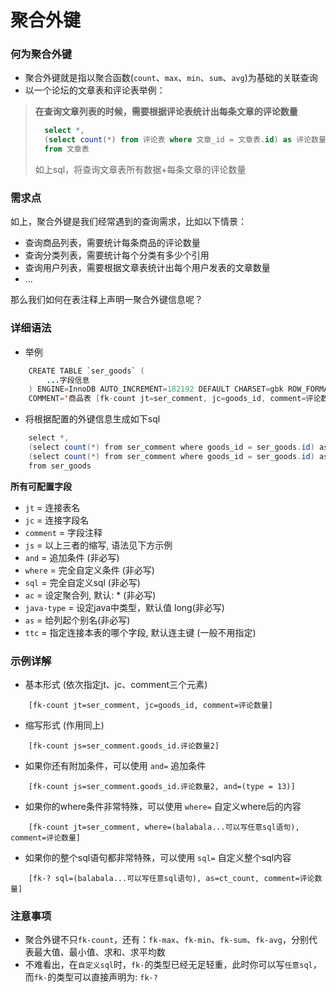 # 聚合外键


### 何为聚合外键
- 聚合外键就是指以聚合函数(`count`、`max`、`min`、`sum`、`avg`)为基础的关联查询 
- 以一个论坛的文章表和评论表举例：
> **在查询文章列表的时候，需要根据评论表统计出每条文章的评论数量**
> ``` sql
> 	select *,
> 	(select count(*) from 评论表 where 文章_id = 文章表.id) as 评论数量 
> 	from 文章表
> ```
> 如上sql，将查询文章表所有数据+每条文章的评论数量


### 需求点
如上，聚合外键是我们经常遇到的查询需求，比如以下情景：

- 查询商品列表，需要统计每条商品的评论数量
- 查询分类列表，需要统计每个分类有多少个引用
- 查询用户列表，需要根据文章表统计出每个用户发表的文章数量
- ... 

那么我们如何在表注释上声明一聚合外键信息呢？


### 详细语法 

- 举例
``` java
	CREATE TABLE `ser_goods` (
		...字段信息 
	) ENGINE=InnoDB AUTO_INCREMENT=182192 DEFAULT CHARSET=gbk ROW_FORMAT=COMPACT 
	COMMENT='商品表 [fk-count jt=ser_comment, jc=goods_id, comment=评论数量] [fk-count js=ser_comment.goods_id.评论数量2]';
```
- 将根据配置的外键信息生成如下sql 
``` java
	select *, 
	(select count(*) from ser_comment where goods_id = ser_goods.id) as ser_comment_count, 
	(select count(*) from ser_comment where goods_id = ser_goods.id) as ser_comment_count2
	from ser_goods 
```


**所有可配置字段**
- `jt` = 连接表名
- `jc` = 连接字段名
- `comment` = 字段注释
- `js` = 以上三者的缩写, 语法见下方示例
- `and` = 追加条件 (非必写)
- `where` = 完全自定义条件 (非必写)
- `sql` = 完全自定义sql (非必写) 
- `ac` = 设定聚合列, 默认: * (非必写) 
- `java-type` = 设定java中类型，默认值 long(非必写) 
- `as` = 给列起个别名(非必写) 
- `ttc` = 指定连接本表的哪个字段, 默认连主键 (一般不用指定) 


### 示例详解

- 基本形式 (依次指定jt、jc、comment三个元素)
``` 
	[fk-count jt=ser_comment, jc=goods_id, comment=评论数量]
```

- 缩写形式 (作用同上)
``` 
	[fk-count js=ser_comment.goods_id.评论数量2]
```

- 如果你还有附加条件，可以使用 `and=` 追加条件 
``` 
	[fk-count js=ser_comment.goods_id.评论数量2, and=(type = 13)]
```

- 如果你的where条件非常特殊，可以使用 `where=` 自定义where后的内容 
``` 
	[fk-count jt=ser_comment, where=(balabala...可以写任意sql语句), comment=评论数量]
```

- 如果你的整个sql语句都非常特殊，可以使用 `sql=` 自定义整个sql内容 
``` 
	[fk-? sql=(balabala...可以写任意sql语句), as=ct_count, comment=评论数量]
```


### 注意事项
- 聚合外键不只`fk-count`，还有：`fk-max`、`fk-min`、`fk-sum`、`fk-avg`，分别代表最大值、最小值、求和、求平均数
- 不难看出，在`自定义sql`时，`fk-`的类型已经无足轻重，此时你可以写`任意sql`，而`fk-`的类型可以直接声明为: `fk-?`






